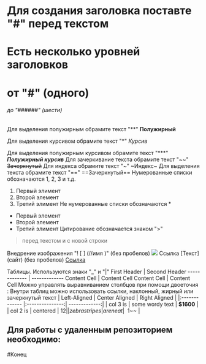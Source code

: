 # Для создания заголовка поставте "#" перед текстом
# Есть несколько уровней заголовков
# от "#" (одного) 
###### до "######" (шести)
Для выделения полужирным обрамите текст "**" **Полужирный**

Для выделения курсивом обрамите текст "*" *Курсив*

Для выделения полужирным курсивом обрамите текст "***" ***Полужирный курсив***
Для зачеркивание текста обрамите текст "~~" ~~Зачеркнутый~~
Для индекса обрамите текст "~" ~Индекс~
Для выделения текста обрамите текст "==" ==Зачеркнутый==
Нумерованные списки обозначаются 1, 2, 3 и т.д.
1. Первый элимент
2. Второй элемент
3. Третий элимент
Не нумерованные списки обозначаются *
* Первый элемент
* Второй элемент
* Третий элимент
Цитирование обозначается знаком ">"
> перед текстом и с новой строки

Внедрение изображения "! [ ] (//имя )" (без пробелов)
![](/1.png)
Ссылка [Текст] (сайт) (без пробелов)
[Ссылка](http://yandex.ru/)

Таблицы. Используются знаки "_" и "|"
First Header  | Second Header
------------- | -------------
Content Cell  | Content Cell
Content Cell  | Content Cell
Можно управлять выравниванием столбцов при помощи двоеточия :
Внутри таблиц можно использовать ссылки, наклонный, жирный или зачеркнутый текст
| Left-Aligned  | Center Aligned  | Right Aligned |
|:------------- |:---------------:| -------------:|
| col 3 is      | some wordy text |     **$1600** |
| col 2 is      | centered        |         $12   |
| zebra stripes | are neat        |        ~~$1~~ |

## Для работы с удаленным репозиторием необходимо:

#Конец